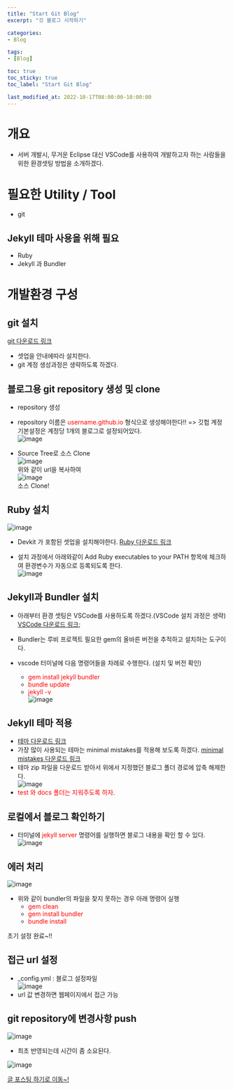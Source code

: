 ```yaml
---
title: "Start Git Blog"
excerpt: "깃 블로그 시작하기"

categories:
- Blog

tags:
- [Blog]

toc: true
toc_sticky: true
toc_label: "Start Git Blog"

last_modified_at: 2022-10-17T08:00:00-10:00:00
---
```

# 개요
  - 서버 개발시, 무거운 Eclipse 대신 VSCode를 사용하여 개발하고자 하는 사람들을 위한 환경셋팅 방법을 소개하겠다.

# 필요한 Utility / Tool
- git

## Jekyll 테마 사용을 위해 필요
- Ruby
- Jekyll 과 Bundler

# 개발환경 구성
## git 설치
  [git 다운로드 링크](https://git-scm.com/downloads)
  - 셋업을 안내에따라 설치한다.
  - git 계정 생성과정은 생략하도록 하겠다.

## 블로그용 git repository 생성 및 clone
  - repository 생성
  - repository 이름은 <span style="color:red">username.github.io</span> 형식으로 생성해야한다!! => 깃헙 계정 기본설정은 계정당 1개의 블로그로 설정되어있다.  
  ![image](/assets/images/Blog/BlogRepository.png)  

  - Source Tree로 소스 Clone  
  ![image](/assets/images/Blog/GitRepositoryUrl.png)  
  위와 같이 url을 복사하여  
  ![image](/assets/images/Blog/CloneBlogRepository.png)  
  소스 Clone!

## Ruby 설치
  ![image](/assets/images/Blog/RubyDownload.png)  
  
  - Devkit 가 포함된 셋업을 설치해야한다.
  [Ruby 다운로드 링크](https://rubyinstaller.org/downloads/)  

  - 설치 과정에서 아래와같이 Add Ruby executables to your PATH 항목에 체크하여 환경변수가 자동으로 등록되도록 한다.  
  ![image](/assets/images/Blog/RubyInstall.png)  

## Jekyll과 Bundler 설치
  - 아래부터 환경 셋팅은 VSCode를 사용하도록 하겠다.(VSCode 설치 과정은 생략)
  [VSCode 다운로드 링크](https://code.visualstudio.com/download);  

  - Bundler는 루비 프로젝트 필요한 gem의 올바른 버전을 추적하고 설치하는 도구이다.
  - vscode 터미널에 다음 명령어들을 차례로 수행한다. (설치 및 버전 확인)
    - <span style="color:red">gem install jekyll bundler</span>
    - <span style="color:red">bundle update</span>  
    - <span style="color:red">jekyll -v</span>  
  ![image](/assets/images/Blog/VSCodeJekyllInstall.png)

## Jekyll 테마 적용
  - [테마 다운로드 링크](http://jekyllthemes.org/)
  - 가장 많이 사용되는 테마는 minimal mistakes를 적용해 보도록 하겠다. [minimal mistakes 다운로드 링크](https://github.com/mmistakes/minimal-mistakes)
  - 테마 zip 파일을 다운로드 받아서 위에서 지정했던 블로그 폴더 경로에 압축 해제한다.    
  ![image](/assets/images/Blog/MinimalMistakesDownloadResult.png)  
  - <span style="color:red">test 와 docs 폴더는 지워주도록 하자.</span>

## 로컬에서 블로그 확인하기
  - 터미널에 <span style="color:red">jekyll server</span> 명령어를 실행하면 블로그 내용을 확인 할 수 있다.  
  ![image](/assets/images/Blog/BlogInitResult.png)


## 에러 처리
  ![image](/assets/images/Blog/JekyllError.png)
  - 위와 같이 bundler의 파일을 찾지 못하는 경우 아래 명령어 실행
    - <span style="color:red">gem clean</span>
    - <span style="color:red">gem install bundler</span>
    - <span style="color:red">bundle install</span>
  
초기 설정 완료~!!

## 접근 url 설정
  - _config.yml : 블로그 설정파일  
  ![image](/assets/images/Blog/SetBlogUrl.png)  
  - url 값 변경하면 웹페이지에서 접근 가능

## git repository에 변경사항 push
  ![image](/assets/images/Blog/PostingCommit.png)  
  - 최초 반영되는데 시간이 좀 소요된다.

  ![image](/assets/images/Blog/GitHubBlogResult.png)  

[글 포스팅 하기로 이동~!](https://yalyseung.github.io/github/blog/PostContents/)
